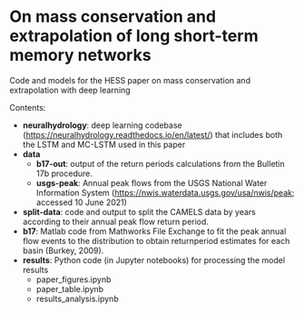 # On mass conservation and extrapolation of long short-term memory networks
Code and models for the HESS paper on mass conservation and extrapolation with deep learning

Contents:
- **neuralhydrology**: deep learning codebase (https://neuralhydrology.readthedocs.io/en/latest/) that includes both the LSTM and MC-LSTM used in this paper
- **data**
    - **b17-out**: output of the return periods calculations from the Bulletin 17b procedure.
    - **usgs-peak**: Annual peak flows from the USGS National Water Information System (https://nwis.waterdata.usgs.gov/usa/nwis/peak; accessed 10 June 2021)
- **split-data**: code and output to split the CAMELS data by years according to their annual peak flow return period.
- **b17**: Matlab code from Mathworks File Exchange to fit the peak annual flow events to the distribution to obtain returnperiod estimates for each basin (Burkey, 2009). 
- **results**: Python code (in Jupyter notebooks) for processing the model results
    - paper_figures.ipynb
    - paper_table.ipynb
    - results_analysis.ipynb
